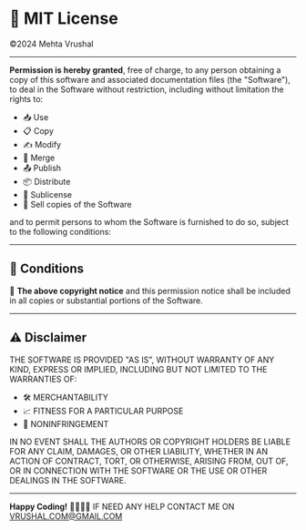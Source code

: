 # 📜 MIT License

©️2024 Mehta Vrushal

---

**Permission is hereby granted**, free of charge, to any person obtaining a copy
of this software and associated documentation files (the "Software"), to deal
in the Software without restriction, including without limitation the rights to:

- 📥 Use
- 📋 Copy
- ✍️ Modify
- 🔗 Merge
- 📤 Publish
- 📦 Distribute
- 🔄 Sublicense
- 💸 Sell copies of the Software

and to permit persons to whom the Software is furnished to do so, subject to the following conditions:

---

## 📌 Conditions

📝 **The above copyright notice** and this permission notice shall be included in all copies or substantial portions of the Software.

---

## ⚠️ Disclaimer

THE SOFTWARE IS PROVIDED "AS IS", WITHOUT WARRANTY OF ANY KIND, EXPRESS OR IMPLIED, INCLUDING BUT NOT LIMITED TO THE WARRANTIES OF:

- 🛠️ MERCHANTABILITY
- 📈 FITNESS FOR A PARTICULAR PURPOSE
- 🚫 NONINFRINGEMENT

IN NO EVENT SHALL THE AUTHORS OR COPYRIGHT HOLDERS BE LIABLE FOR ANY CLAIM, DAMAGES, OR OTHER LIABILITY, WHETHER IN AN ACTION OF CONTRACT, TORT, OR OTHERWISE, ARISING FROM, OUT OF, OR IN CONNECTION WITH THE SOFTWARE OR THE USE OR OTHER DEALINGS IN THE SOFTWARE.

---

**Happy Coding!** 👨‍💻👩‍💻
IF NEED ANY HELP CONTACT ME ON VRUSHAL.COM@GMAIL.COM
